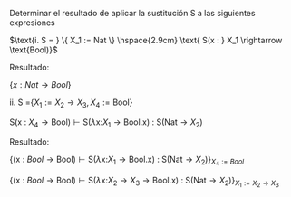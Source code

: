 Determinar el resultado de aplicar la sustitución $\text{S}$ a las siguientes expresiones

$\text{i. S = } \{ X_1 := Nat \} \hspace{2.9cm} \text{ S(x : } X_1 \rightarrow \text{Bool)}$

Resultado:

$\{ x:Nat \rightarrow Bool \}$

$\text{ii. S =} \{X_1 := X_2 \rightarrow X_3, X_4 := \text{Bool} \}$

$\text{S(x : } X_4 \rightarrow \text{Bool}) \vdash \text{S(} \lambda \text{x:} X_1 \rightarrow \text{Bool.x) : S(Nat} \rightarrow X_2)$

Resultado:

$\{ \text{(x : } Bool \rightarrow \text{Bool}) \vdash \text{S(} \lambda \text{x:} X_1 \rightarrow \text{Bool.x) : S(Nat} \rightarrow X_2) \}_{X_4 := Bool}$

$\{ \text{(x : } Bool \rightarrow \text{Bool}) \vdash \text{S(} \lambda \text{x:} X_2 \to X_3 \rightarrow \text{Bool.x) : S(Nat} \rightarrow X_2) \}_{X_1 := X_2 \to X_3}$

